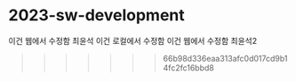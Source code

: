 # 2023-sw-development
이건 웹에서 수정함 최윤석
이건 로컬에서 수정함
이건 웹에서 수정함 최윤석2
>>>>>>> 66b98d336eaa313afc0d017cd9b14fc2fc16bbd8
